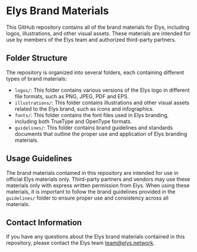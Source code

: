 # Elys Brand Materials

This GitHub repository contains all of the brand materials for Elys, including logos, illustrations, and other visual assets. These materials are intended for use by members of the Elys team and authorized third-party partners.

## Folder Structure

The repository is organized into several folders, each containing different types of brand materials:

- `logos/`: This folder contains various versions of the Elys logo in different file formats, such as PNG, JPEG, PDF and EPS.
- `illustrations/`: This folder contains illustrations and other visual assets related to the Elys brand, such as icons and infographics.
- `fonts/`: This folder contains the font files used in Elys branding, including both TrueType and OpenType formats.
- `guidelines/`: This folder contains brand guidelines and standards documents that outline the proper use and application of Elys branding materials.

## Usage Guidelines

The brand materials contained in this repository are intended for use in official Elys materials only. Third-party partners and vendors may use these materials only with express written permission from Elys. When using these materials, it is important to follow the brand guidelines provided in the `guidelines/` folder to ensure proper use and consistency across all materials.

## Contact Information

If you have any questions about the Elys brand materials contained in this repository, please contact the Elys team  team@elys.network.
